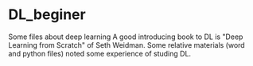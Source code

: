# DL_beginer
Some files about deep learning
A good introducing book to DL is "Deep Learning from Scratch" of Seth Weidman.
Some relative materials (word and python files) noted some experience of studing DL.
